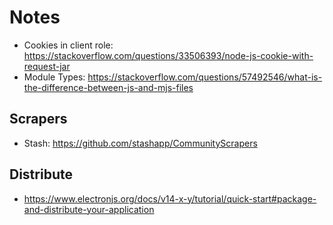 # Notes

- Cookies in client role: https://stackoverflow.com/questions/33506393/node-js-cookie-with-request-jar
- Module Types: https://stackoverflow.com/questions/57492546/what-is-the-difference-between-js-and-mjs-files

## Scrapers

- Stash: https://github.com/stashapp/CommunityScrapers

## Distribute

- https://www.electronjs.org/docs/v14-x-y/tutorial/quick-start#package-and-distribute-your-application
